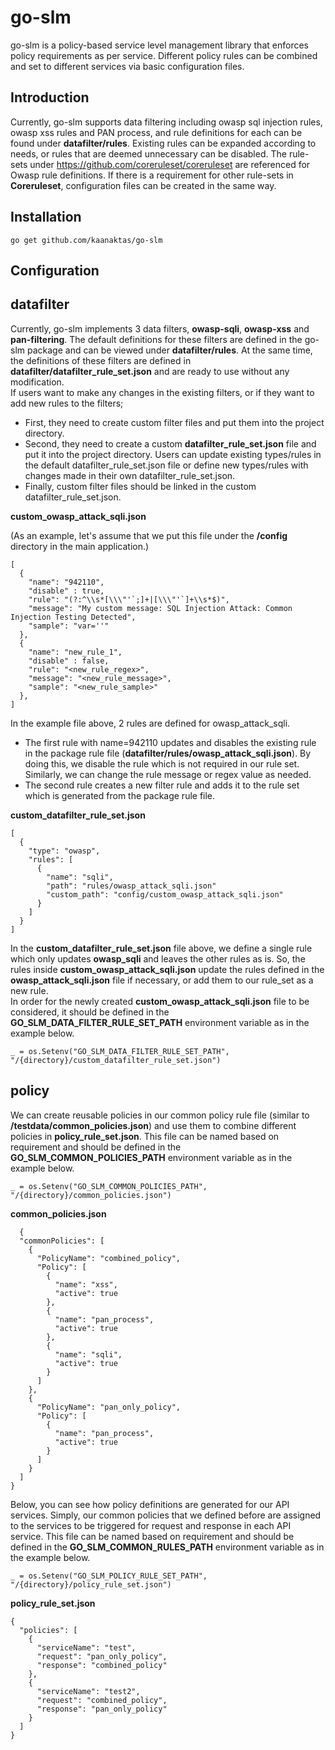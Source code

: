 # go-slm

go-slm is a policy-based service level management library that enforces policy requirements as per service. Different policy rules can be combined 
and set to different services via basic configuration files.

Introduction
------------

Currently, go-slm supports data filtering including owasp sql injection rules, owasp xss rules and PAN process, and rule definitions for each can be found under **datafilter/rules**. 
Existing rules can be expanded according to needs, or rules that are deemed unnecessary can be disabled.
The rule-sets under https://github.com/coreruleset/coreruleset are referenced for Owasp rule definitions. 
If there is a requirement for other rule-sets in **Coreruleset**, configuration files can be created in the same way.

Installation
-------------

`go get github.com/kaanaktas/go-slm`

Configuration
-------------

## datafilter

Currently, go-slm implements 3 data filters, **owasp-sqli**, **owasp-xss** and **pan-filtering**. The default definitions for these filters are defined in the go-slm package 
and can be viewed under **datafilter/rules**. At the same time, the definitions of these filters are defined in **datafilter/datafilter_rule_set.json** and are ready to use without any modification.<br/>
If users want to make any changes in the existing filters, or if they want to add new rules to the filters;
* First, they need to create custom filter files and put them into the project directory. 
* Second, they need to create a custom **datafilter_rule_set.json** file and put it into the project directory. Users can update existing types/rules in the default datafilter_rule_set.json file 
or define new types/rules with changes made in their own datafilter_rule_set.json.
* Finally, custom filter files should be linked in the custom datafilter_rule_set.json. 

**custom_owasp_attack_sqli.json**

(As an example, let's assume that we put this file under the **/config** directory in the main application.)

```
[
  {
    "name": "942110",
    "disable" : true,
    "rule": "(?:^\\s*[\\\"'`;]+|[\\\"'`]+\\s*$)",
    "message": "My custom message: SQL Injection Attack: Common Injection Testing Detected",
    "sample": "var=''"
  },
  {
    "name": "new_rule_1",
    "disable" : false,
    "rule": "<new_rule_regex>",
    "message": "<new_rule_message>",
    "sample": "<new_rule_sample>"
  },
]
```

In the example file above, 2 rules are defined for owasp_attack_sqli. 
* The first rule with name=942110 updates and disables the existing rule in the package rule file (**datafilter/rules/owasp_attack_sqli.json**). 
By doing this, we disable the rule which is not required in our rule set. Similarly, we can change the rule message or regex value as needed.
* The second rule creates a new filter rule and adds it to the rule set which is generated from the package rule file.


**custom_datafilter_rule_set.json**

```
[
  {
    "type": "owasp",
    "rules": [
      {
        "name": "sqli",
        "path": "rules/owasp_attack_sqli.json"
        "custom_path": "config/custom_owasp_attack_sqli.json"
      }
    ]
  }
]
```

In the **custom_datafilter_rule_set.json** file above, we define a single rule which only updates **owasp_sqli** and leaves the other rules as is.
So, the rules inside **custom_owasp_attack_sqli.json** update the rules defined in the **owasp_attack_sqli.json** file if necessary, or add them to our rule_set as a new rule.</br>
In order for the newly created **custom_owasp_attack_sqli.json** file to be considered, it should be defined in the **GO_SLM_DATA_FILTER_RULE_SET_PATH** environment variable as in the example below.

`_ = os.Setenv("GO_SLM_DATA_FILTER_RULE_SET_PATH", "/{directory}/custom_datafilter_rule_set.json")
`
## policy

We can create reusable policies in our common policy rule file (similar to **/testdata/common_policies.json**) and use them 
to combine different policies in **policy_rule_set.json**. This file can be named based on requirement and should be defined in the **GO_SLM_COMMON_POLICIES_PATH**
environment variable as in the example below. 

`_ = os.Setenv("GO_SLM_COMMON_POLICIES_PATH", "/{directory}/common_policies.json")
`

**common_policies.json**

```
  {
  "commonPolicies": [
    {
      "PolicyName": "combined_policy",
      "Policy": [
        {
          "name": "xss",
          "active": true
        },
        {
          "name": "pan_process",
          "active": true
        },
        {
          "name": "sqli",
          "active": true
        }
      ]
    },
    {
      "PolicyName": "pan_only_policy",
      "Policy": [
        {
          "name": "pan_process",
          "active": true
        }
      ]
    }
  ]
}
```

Below, you can see how policy definitions are generated for our API services. Simply, our common policies that we defined 
before are assigned to the services to be triggered for request and response in each API service.
This file can be named based on requirement and should be defined in the **GO_SLM_COMMON_RULES_PATH**
environment variable as in the example below.

`_ = os.Setenv("GO_SLM_POLICY_RULE_SET_PATH", "/{directory}/policy_rule_set.json")
`

**policy_rule_set.json**


```
{
  "policies": [
    {
      "serviceName": "test",
      "request": "pan_only_policy",
      "response": "combined_policy"
    },
    {
      "serviceName": "test2",
      "request": "combined_policy",
      "response": "pan_only_policy"
    }
  ]
}
```
